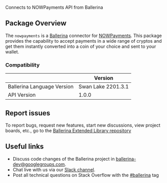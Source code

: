 Connects to NOWPayments API from Ballerina

## Package Overview
The `nowpayments` is a [Ballerina](https://ballerina.io/) connector for [NOWPayments](https://nowpayments.io/).
This package provides the capability to accept payments in a wide range of cryptos and get them instantly converted into a coin of your choice and sent to your wallet.

### Compatibility
|                               | Version               |
|-------------------------------|-----------------------|
| Ballerina Language Version    | Swan Lake 2201.3.1      |
| API Version                   | 1.0.0                 |

## Report issues
To report bugs, request new features, start new discussions, view project boards, etc., go to the [Ballerina Extended Library repository](https://github.com/ballerina-platform/ballerina-extended-library)

## Useful links
- Discuss code changes of the Ballerina project in [ballerina-dev@googlegroups.com](mailto:ballerina-dev@googlegroups.com).
- Chat live with us via our [Slack channel](https://ballerina.io/community/slack/).
- Post all technical questions on Stack Overflow with the [#ballerina](https://stackoverflow.com/questions/tagged/ballerina) tag
